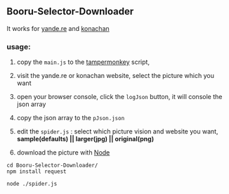 ## Booru-Selector-Downloader
It works for [yande.re](https://yande.re/) and [konachan](https://konachan.com/)

### usage:

1. copy the ` main.js ` to the  [tampermonkey](http://tampermonkey.net/) script,

2. visit the yande.re or konachan website, select the picture which you want

3. open your browser console, click the ` logJson ` button, it will console the json array

4. copy the json array to the ` pJson.json `

5. edit the ` spider.js ` : select which picture vision and website you want, <b>sample(defaults) || larger(jpg) || original(png)</b>

6. download the picture with [Node](https://nodejs.org/)

```shell
cd Booru-Selector-Downloader/
npm install request

node ./spider.js
```